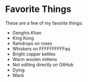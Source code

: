 # Favorite Things

These are a few of my favorite things:


- Genghis Khan
- King Kong
- Raindrops on roses
- Whiskers on FFFFFFFFFFqq
- Bright copper kettles
- Warm woolen mittens
- Not editing directly on GitHub
- Dying
- Wack
